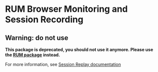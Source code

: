 # RUM Browser Monitoring and Session Recording

## Warning: do not use

**This package is deprecated, you should not use it anymore. Please use the [RUM package](../rum)
instead.**

For more information, see [Session Replay documentation](https://docs.datadoghq.com/real_user_monitoring/guide/session-replay-getting-started/)
